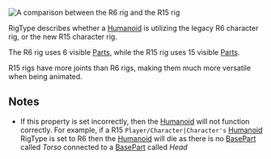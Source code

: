 ![A comparison between the R6 rig and the R15 rig](https://developer.roblox.com/assets/blt2fb53ef69c9e060f/R6vsR15.png)

RigType describes whether a [Humanoid](https://developer.roblox.com/en-us/api-reference/class/Humanoid) is utilizing the legacy R6 character rig, or the new R15 character rig.

The R6 rig uses 6 visible [Parts](https://developer.roblox.com/en-us/api-reference/class/Part), while the R15 rig uses 15 visible [Parts](https://developer.roblox.com/en-us/api-reference/class/Part).

R15 rigs have more joints than R6 rigs, making them much more versatile when being animated.

Notes
-----

*   If this property is set incorrectly, then the [Humanoid](https://developer.roblox.com/en-us/api-reference/class/Humanoid) will not function correctly. For example, if a R15 `Player/Character|Character's` [Humanoid](https://developer.roblox.com/en-us/api-reference/class/Humanoid) RigType is set to R6 then the [Humanoid](https://developer.roblox.com/en-us/api-reference/class/Humanoid) will die as there is no [BasePart](https://developer.roblox.com/en-us/api-reference/class/BasePart) called _Torso_ connected to a [BasePart](https://developer.roblox.com/en-us/api-reference/class/BasePart) called _Head_